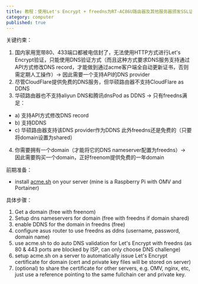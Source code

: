 ```yaml
---
title: 教程：使用Let's Encrypt + freedns为RT-AC86U路由器及其他服务器颁发SSL证书
category: computer
published: true
---
```


关键约束：

1. 国内家用宽带80、433端口都被电信封了，无法使用HTTP方式进行Let's Encrypt验证，只能使用DNS验证方式（而且这种方式要求DNS服务支持通过API方式修改DNS record，才能做到通过acme客户端全自动更新证书，否则需定期人工操作）-> 因此需要一个支持API的DNS provider
2. 尽管CloudFlare提供免费的DNS服务，但华硕路由器不支持CloudFlare as DDNS
3. 华硕路由器也不支持aliyun DNS和腾讯dnsPod as DDNS -> 只有freedns满足：  
  - a) 支持API方式修改DNS record
  - b) 支持DDNS
  - c) 华硕路由器支持该DNS provider作为DDNS
  此外freedns还是免费的（只要将domain设置为shared）
4. 你需要拥有一个domain（才能将它的DNS nameserver配置为freedns）-> 因此需要购买一个domain，正好freenom提供免费的一年domain

前期准备：

- install [acme.sh](https://github.com/acmesh-official/acme.sh) on your server (mine is a Raspberry Pi with OMV and Portainer)

具体步骤：

1. Get a domain (free with freenom)
2. Setup dns nameservers for domain (free with freedns if domain shared)
3. enable DDNS for the domain in freedns (free)
4. configure asus router to use freedns as ddns (username, password, domain name)
5. use acme.sh to do auto DNS validation for Let's Encrypt with freedns (as 80 & 443 ports are blocked by ISP, can only choose DNS challenge)
6. setup acme.sh on a server to automatically issue Let's Encrypt certificate for domain (cert and private key files will be stored on server)
7. (optional) to share the certificate for other servers, e.g. OMV, nginx, etc, just use a reference pointing to the same fullchain cer and private key.
